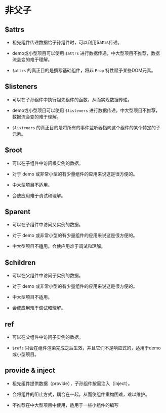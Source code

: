 # 非父子

## \$attrs

*   祖先组件传递数据给子孙组件时，可以利用\$attrs传递。

*   demo或小型项目可以使用 `$attrs` 进行数据传递，中大型项目不推荐，数据流会变的难于理解。

*   `$attrs` 的真正目的是撰写基础组件，将非 `Prop` 特性赋予某些DOM元素。

## \$listeners

*   可以在子孙组件中执行祖先组件的函数，从而实现数据传递。

*   demo或小型项目可以使用 `$listeners` 进行数据传递，中大型项目不推荐，数据流会变的难于理解。

*   `$listeners` 的真正目的是将所有的事件监听器指向这个组件的某个特定的子元素。

## \$root

*   可以在子组件中访问根实例的数据。

*   对于 demo 或非常小型的有少量组件的应用来说这是很方便的。

*   中大型项目不适用。

*   会使应用难于调试和理解。

## \$parent

*   可以在子组件中访问父实例的数据。

*   对于 demo 或非常小型的有少量组件的应用来说这是很方便的。

*   中大型项目不适用。会使应用难于调试和理解。

## \$children

*   可以在父组件中访问子实例的数据。

*   对于 demo 或非常小型的有少量组件的应用来说这是很方便的。

*   中大型项目不适用。

*   会使应用难于调试和理解。

## ref

*   可以在父组件中访问子实例的数据。

*   `$refs` 只会在组件渲染完成之后生效，并且它们不是响应式的，适用于demo或小型项目。

## provide & inject

*   祖先组件提供数据（provide），子孙组件按需注入（inject）。

*   会将组件的阻止方式，耦合在一起，从而使组件重构困难，难以维护。

*   不推荐在中大型项目中使用，适用于一些小组件的编写

